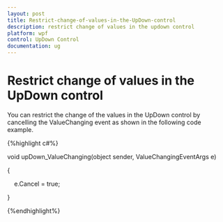 ```yaml
---
layout: post
title: Restrict-change-of-values-in-the-UpDown-control
description: restrict change of values in the updown control
platform: wpf
control: UpDown Control
documentation: ug
---
```


# Restrict change of values in the UpDown control

You can restrict the change of the values in the UpDown control by cancelling the ValueChanging event as shown in the following code example.

{%highlight c#%}

void upDown_ValueChanging(object sender, ValueChangingEventArgs e)

{

    e.Cancel = true;

}


{%endhighlight%}
